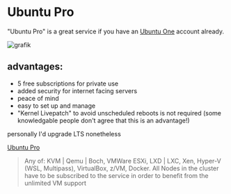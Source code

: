 # Ubuntu Pro

"Ubuntu Pro" is a great service if you have an [Ubuntu One](https://login.ubuntu.com) account already.

![grafik](https://user-images.githubusercontent.com/54933878/226614459-a7c86f96-56dc-4143-8f53-8da933db4adc.png)


## advantages:

 * 5 free subscriptions for private use
 * added security for internet facing servers
 * peace of mind
 * easy to set up and manage
 * "Kernel Livepatch" to avoid unscheduled reboots is not required (some knowledgable people don't agree that this is an advantage!)

personally I'd upgrade LTS nonetheless

[Ubuntu Pro](https://ubuntu.com/pricing/pro)

> Any of: KVM | Qemu | Boch, VMWare ESXi, LXD | LXC, Xen, Hyper-V (WSL, Multipass), VirtualBox, z/VM, Docker. All Nodes in the cluster have to be subscribed to the service in order to benefit from the unlimited VM support
